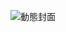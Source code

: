 ![動態封面](https://github.com/GaryPython/GaryPython/blob/main/%E5%8B%95%E6%85%8B%E5%B0%81%E9%9D%A2.gif)
